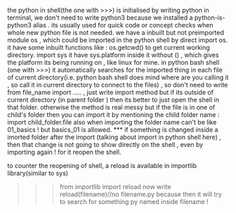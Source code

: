 the python in shell(the one with >>>) is initialised by writing python in terminal, we don't need to write python3 because we installed a python-is-python3 alias .
its usually used for quick code or concept checks when whole new python file is not needed.
we have a inbuilt but not preimported module os , which could be imported in the python shell by direct import os.
it have some inbuilt functions like :
os.getcwd() to get current working directory.
import sys 
it have sys.platform inside it without () , which gives the platform its being running on , like linux for mine.
in python bash shell (one with >>>) it automatically searches for the imported thing in each file of current directory(i.e. python bash shell does mind where are you calling it , so call it in current directory to connect to the files) , so don't need to write from file_name import ..... , just write import method 
but if its outside of current directory (in parent folder ) then its better to just open the shell in that folder. otherwise the method is real messy
but if the file is in one of child's folder then you can import it by mentioning the child folder     name :  import child_folder.file 
also when importing the folder name can't be like 01_basics ! but basics_01 is allowed.
*** if something is changed inside a imorted folder after the import (talking about import in python shell here) , then that change is not going to show directly on the shell , even by importing again ! for it reopen the shell.

to counter the reopening of shell, a reload is available in importlib library(similar to sys)
>>>from importlib import reload
now write 
>>>reload(filename)//no filename.py because then it will try to search for something py named inside filename !
